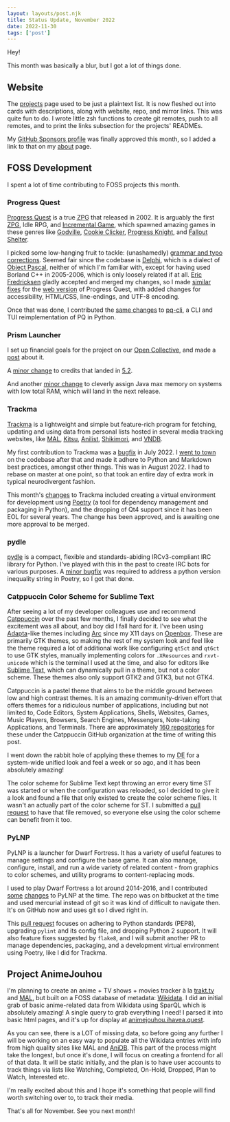 ```yaml
---
layout: layouts/post.njk
title: Status Update, November 2022
date: 2022-11-30
tags: ['post']
---
```

Hey!

This month was basically a blur, but I got a lot of things done.

## Website

The [projects](/projects) page used to be just a plaintext list. It is now fleshed out into cards with descriptions, along with website, repo, and mirror links. This was quite fun to do. I wrote little zsh functions to create git remotes, push to all remotes, and to print the links subsection for the projects' READMEs.

My [GitHub Sponsors profile](https://github.com/sponsors/txtsd/) was finally approved this month, so I added a link to that on my [about](/about) page.

## FOSS Development

I spent a lot of time contributing to FOSS projects this month.

### Progress Quest

[Progress Quest](http://progressquest.com) is a true <abbr title="Zero Player Game">ZPG</abbr> that released in 2002. It is arguably the first [ZPG](https://en.wikipedia.org/wiki/Zero-player_game), Idle RPG, and [Incremental Game](https://en.wikipedia.org/wiki/Incremental_game), which spawned amazing games in these genres like [Godville](https://godvillegame.com), [Cookie Clicker](https://orteil.dashnet.org/cookieclicker/), [Progress Knight](https://armorgames.com/progress-knight-game/19095), and [Fallout Shelter](https://bethesda.net/en/game/falloutshelter).

I picked some low-hanging fruit to tackle: (unashamedly) [grammar and typo corrections](https://bitbucket.org/grumdrig/pq/pull-requests/1). Seemed fair since the codebase is [Delphi](https://en.wikipedia.org/wiki/Delphi_(software)), which is a dialect of [Object Pascal](https://en.wikipedia.org/wiki/Object_Pascal), neither of which I'm familiar with, except for having used Borland C++ in 2005-2006, which is only loosely related if at all. [Eric Fredricksen](https://bitbucket.org/grumdrig/) gladly accepted and merged my changes, so I made [similar fixes](https://bitbucket.org/grumdrig/pq-web/pull-requests/1) for the [web version](http://progressquest.com/play/) of Progress Quest, with added changes for accessibility, HTML/CSS, line-endings, and UTF-8 encoding.

Once that was done, I contributed the [same changes](https://github.com/rr-/pq-cli/pull/20) to [pq-cli](https://github.com/rr-/pq-cli), a CLI and TUI reimplementation of PQ in Python.

### Prism Launcher

I set up financial goals for the project on our [Open Collective](https://opencollective.com/prismlauncher), and made a [post](https://opencollective.com/prismlauncher/updates/new-goals) about it. 

A [minor change](https://github.com/PrismLauncher/PrismLauncher/pull/368) to credits that landed in [5.2](https://github.com/PrismLauncher/PrismLauncher/releases/tag/5.2).

And another [minor change](https://github.com/PrismLauncher/PrismLauncher/pull/392) to cleverly assign Java max memory on systems with low total RAM, which will land in the next release.

### Trackma

[Trackma](https://github.com/z411/trackma) is a lightweight and simple but feature-rich program for fetching, updating and using data from personal lists hosted in several media tracking websites, like [MAL](https://myanimelist.net/), [Kitsu](https://kitsu.io/), [Anilist](https://anilist.co/), [Shikimori](http://shikimori.org/), and [VNDB](https://vndb.org/).

My first contribution to Trackma was a [bugfix](https://github.com/z411/trackma/pull/630) in July 2022. I [went to town](https://github.com/z411/trackma/pull/629) on the codebase after that and made it adhere to Python and Markdown best practices, amongst other things. This was in August 2022. I had to rebase on master at one point, so that took an entire day of extra work in typical neurodivergent fashion.

This month's [changes](https://github.com/z411/trackma/pull/653) to Trackma included creating a virtual environment for development using [Poetry](https://python-poetry.org/) (a tool for dependency management and packaging in Python), and the dropping of Qt4 support since it has been EOL for several years. The change has been approved, and is awaiting one more approval to be merged.

### pydle

[pydle](https://github.com/Shizmob/pydle) is a compact, flexible and standards-abiding IRCv3-compliant IRC library for Python. I've played with this in the past to create IRC bots for various purposes. A [minor bugfix](https://github.com/Shizmob/pydle/pull/182) was required to address a python version inequality string in Poetry, so I got that done.

### Catppuccin Color Scheme for Sublime Text

After seeing a lot of my developer colleagues use and recommend [Catppuccin](https://catppuccin.com) over the past few months, I finally decided to see what the excitement was all about, and boy did I fall hard for it. I've been using [Adapta](https://github.com/adapta-project/adapta-gtk-theme)-like themes including [Arc](https://github.com/arc-design/arc-theme) since my X11 days on [Openbox](http://openbox.org). These are primarily GTK themes, so making the rest of my system look and feel like the theme required a lot of additional work like configuring `qt5ct` and `qt6ct` to use GTK styles, manually implementing colors for `.XResources` and `rxvt-unicode` which is the terminal I used at the time, and also for editors like [Sublime Text](https://www.sublimetext.com/), which can dynamically pull in a theme, but not a color scheme. These themes also only support GTK2 and GTK3, but not GTK4.

Catppuccin is a pastel theme that aims to be the middle ground between low and high contrast themes. It is an amazing community-driven effort that offers themes for a ridiculous number of applications, including but not limited to, Code Editors, System Applications, Shells, Websites, Games, Music Players, Browsers, Search Engines, Messengers, Note-taking Applications, and Terminals. There are approximately [160 repositories](https://github.com/orgs/catppuccin/repositories) for these under the Catppuccin GitHub organization at the time of writing this post.

I went down the rabbit hole of applying these themes to my <abbr title="Desktop Environment">DE</abbr> for a system-wide unified look and feel a week or so ago, and it has been absolutely amazing!

The color scheme for Sublime Text kept throwing an error every time ST was started or when the configuration was reloaded, so I decided to give it a look and found a file that only existed to create the color scheme files. It wasn't an actually part of the color scheme for ST. I submitted a [pull request](https://github.com/catppuccin/sublime-text/pull/8) to have that file removed, so everyone else using the color scheme can benefit from it too.

### PyLNP

PyLNP is a launcher for Dwarf Fortress. It has a variety of useful features to manage settings and configure the base game. It can also manage, configure, install, and run a wide variety of related content - from graphics to color schemes, and utility programs to content-replacing mods.

I used to play Dwarf Fortress a lot around 2014-2016, and I contributed [some](https://github.com/Pidgeot/python-lnp/commit/b644ef112f9e056b4c2dd2c92d4d10dde5252b65) [changes](https://github.com/Pidgeot/python-lnp/commit/70fe6beacdc04489da30b57531c4a1242fb7d6c9) to PyLNP at the time. The repo was on bitbucket at the time and used mercurial instead of git so it was kind of difficult to navigate then. It's on GitHub now and uses git so I dived right in.

This [pull request](https://github.com/Pidgeot/python-lnp/pull/191) focuses on adhering to Python standards (PEP8), upgrading `pylint` and its config file, and dropping Python 2 support. It will also feature fixes suggested by `flake8`, and I will submit another PR to manage dependencies, packaging, and a development virtual environment using Poetry, like I did for Trackma.

## Project AnimeJouhou

I'm planning to create an anime + TV shows + movies tracker à la [trakt.tv](https://trakt.tv) and [MAL](https://myanimelist.net), but built on a FOSS database of metadata: [Wikidata](https://wikidata.org). I did an initial grab of basic anime-related data from Wikidata using SparQL which is absolutely amazing! A single query to grab everything I need! I parsed it into basic html pages, and it's up for display at [animejouhou.ihavea.quest](https://animejouhou.ihavea.quest/).

As you can see, there is a LOT of missing data, so before going any further I will be working on an easy way to populate all the Wikidata entries with info from high quality sites like MAL and [AniDB](https://anidb.net). This part of the process might take the longest, but once it's done, I will focus on creating a frontend for all of that data. It will be static initially, and the plan is to have user accounts to track things via lists like Watching, Completed, On-Hold, Dropped, Plan to Watch, Interested etc.

I'm really excited about this and I hope it's something that people will find worth switching over to, to track their media.

That's all for November. See you next month!
